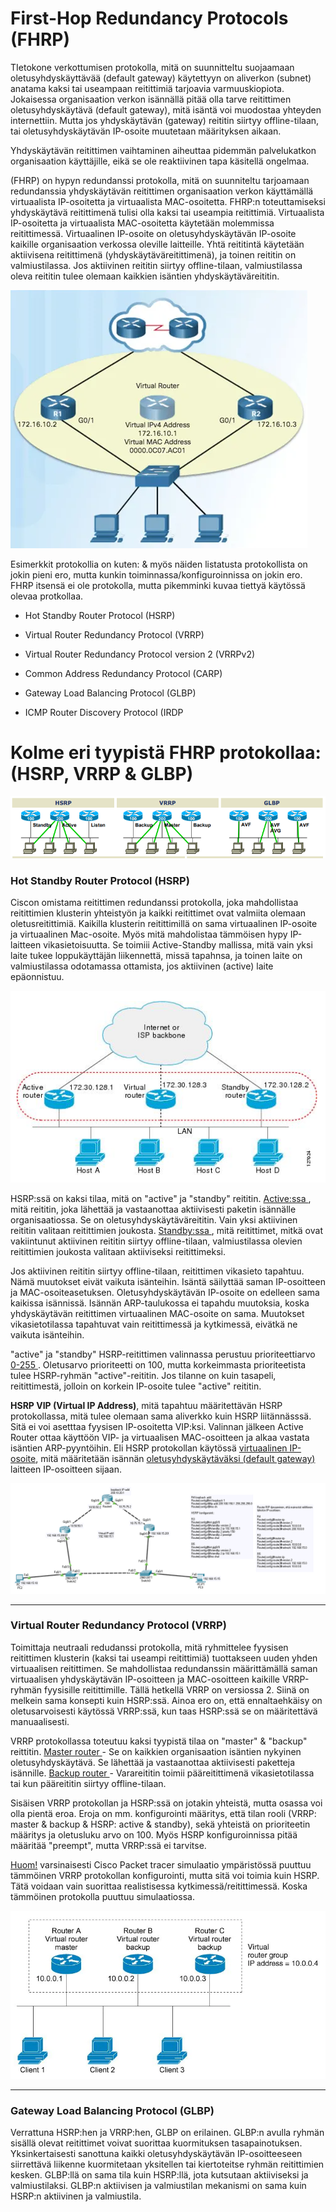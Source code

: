 # First-Hop Redundancy Protocols (FHRP)

TIetokone verkottumisen protokolla, mitä on suunnitteltu suojaamaan oletusyhdyskäyttävää (default gateway) käytettyyn on aliverkon (subnet) anatama kaksi tai useampaan reitittimiä tarjoavia varmuuskiopiota. Jokaisessa organisaation verkon isännällä pitää olla tarve reitittimen oletusyhdyskäytävä (default gateway), mitä isäntä voi muodostaa yhteyden internettiin. Mutta jos yhdyskäytävän (gateway) reititin siirtyy offline-tilaan, tai oletusyhdyskäytävän IP-osoite muutetaan määrityksen aikaan.

Yhdyskäytävän reitittimen vaihtaminen aiheuttaa pidemmän palvelukatkon organisaation käyttäjille, eikä se ole reaktiivinen tapa käsitellä ongelmaa.

(FHRP) on hypyn redundanssi protokolla, mitä on suunniteltu tarjoamaan redundanssia yhdyskäytävän reitittimen organisaation verkon käyttämällä virtuaalista IP-osoitetta ja virtuaalista MAC-osoitetta. FHRP:n toteuttamiseksi yhdyskäytävä reitittimenä tulisi olla kaksi tai useampia reitittimiä. Virtuaalista IP-osoitetta ja virtuaalista MAC-osoitetta käytetään molemmissa reitittimessä. Virtuaalinen IP-osoite on oletusyhdyskäytävän IP-osoite kaikille organisaation verkossa oleville laitteille. Yhtä reititintä käytetään aktiivisena reitittimenä (yhdyskäytäväreitittimenä), ja toinen reititin on valmiustilassa. Jos aktiivinen reititin siirtyy offline-tilaan, valmiustilassa oleva reititin tulee olemaan kaikkien isäntien yhdyskäytäväreititin. 

![alt text](images/HSRP-map1.PNG?raw=true)

Esimerkkit protokollia on kuten: & myös näiden listatusta protokollista on jokin pieni ero, mutta kunkin toiminnassa/konfiguroinnissa on jokin ero. FHRP itsensä ei ole protokolla, mutta pikemminki kuvaa tiettyä käytössä olevaa protkollaa.

- Hot Standby Router Protocol (HSRP) 
- Virtual Router Redundancy Protocol (VRRP) 
- Virtual Router Redundancy Protocol version 2 (VRRPv2)

- Common Address Redundancy Protocol (CARP)
- Gateway Load Balancing Protocol (GLBP)
- ICMP Router Discovery Protocol (IRDP

# Kolme eri tyypistä FHRP protokollaa: (HSRP, VRRP & GLBP) 

![alt text](images/FHRP-family-Topology.PNG?raw=true)

<h3>Hot Standby Router Protocol (HSRP) </h3>

Ciscon omistama reitittimen redundanssi protokolla, joka mahdollistaa reitittimien klusterin yhteistyön ja kaikki reitittimet ovat valmiita olemaan oletusreitittimiä. Kaikilla klusterin reitittimillä on sama virtuaalinen IP-osoite ja virtuaalinen Mac-osoite. Myös mitä mahdolistaa tämmöisen hypy IP-laitteen vikasietoisuutta. Se toimiii Active-Standby mallissa, mitä vain yksi laite tukee loppukäyttäjän liikennettä, missä tapahnsa, ja toinen laite on valmiustilassa odotamassa ottamista, jos aktiivinen (active) laite epäonnistuu.

![alt text](images/HSRP-Topology-1.PNG?raw=true)

HSRP:ssä on kaksi tilaa, mitä on "active" ja "standby" reititin. <ins> Active:ssa </ins>, mitä reititin, joka lähettää ja vastaanottaa aktiivisesti paketin isännälle organisaatiossa. Se on oletusyhdyskäytäväreititin. Vain yksi aktiivinen reititin valitaan reitittimien joukosta. <ins> Standby:ssa </ins>, mitä reitittimet, mitkä ovat vakiintunut aktiivinen reititin siirtyy offline-tilaan, valmiustilassa olevien reitittimien joukosta valitaan aktiiviseksi reitittimeksi. 

Jos aktiivinen reititin siirtyy offline-tilaan, reitittimen vikasieto tapahtuu. Nämä muutokset eivät vaikuta isänteihin. Isäntä säilyttää saman IP-osoitteen ja MAC-osoiteasetuksen. Oletusyhdyskäytävän IP-osoite on edelleen sama kaikissa isännissä. Isännän ARP-taulukossa ei tapahdu muutoksia, koska yhdyskäytävän reitittimen virtuaalinen MAC-osoite on sama. Muutokset vikasietotilassa tapahtuvat vain reitittimessä ja kytkimessä, eivätkä ne vaikuta isänteihin. 

"active" ja "standby" HSRP-reitittimen valinnassa perustuu prioriteettiarvo <ins> 0-255 </ins>. Oletusarvo prioriteetti on 100, mutta korkeimmasta prioriteetista tulee HSRP-ryhmän "active"-reititin. Jos tilanne on kuin tasapeli, reitittimestä, jolloin on korkein IP-osoite tulee "active" reititin.

<b>HSRP VIP (Virtual IP Address)</b>, mitä tapahtuu määritettävän HSRP protokollassa, mitä tulee olemaan sama aliverkko kuin HSRP liitännässsä. Sitä ei voi asetttaa fyysisen IP-osoitetta VIP:ksi. Valinnan jälkeen Active Router ottaa käyttöön VIP- ja virtuaalisen MAC-osoitteen ja alkaa vastata isäntien ARP-pyyntöihin. Eli HSRP protokollan käytössä <ins>virtuaalinen IP-osoite</ins>, mitä määritetään isännän <ins>oletusyhdyskäytäväksi (default gateway)</ins> laitteen IP-osoitteen sijaan.

![alt text](images/HSRP-confi-1.PNG?raw=true)

<hr>

<h3>Virtual Router Redundancy Protocol (VRRP) </h3>

Toimittaja neutraali redudanssi protokolla, mitä ryhmittelee fyysisen reitittimen klusterin (kaksi tai useampi reitittimiä) tuottakseen uuden yhden virtuaalisen reitittimen. Se mahdollistaa redundanssin määrittämällä saman virtuaalisen yhdyskäytävän IP-osoitteen ja MAC-osoitteen kaikille VRRP-ryhmän fyysisille reitittimille. Tällä hetkellä VRRP on versiossa 2. Siinä on melkein sama konsepti kuin HSRP:ssä. Ainoa ero on, että ennaltaehkäisy on oletusarvoisesti käytössä VRRP:ssä, kun taas HSRP:ssä se on määritettävä manuaalisesti. 

VRRP protokollassa toteutuu kaksi tyypistä tilaa on "master" & "backup" reittitin. <ins> Master router </ins>-  Se on kaikkien organisaation isäntien nykyinen oletusyhdyskäytävä. Se lähettää ja vastaanottaa aktiivisesti paketteja isännille. <ins> Backup router </ins> - Varareititin toimii pääreitittimenä vikasietotilassa tai kun pääreititin siirtyy offline-tilaan.

Sisäisen VRRP protokollan ja HSRP:ssä on jotakin yhteistä, mutta osassa voi olla pientä eroa. Eroja on mm. konfigurointi määritys, että tilan rooli (VRRP: master & backup & HSRP: active & standby), sekä yhteistä on prioriteetin määritys ja oletusluku arvo on 100. Myös HSRP konfiguroinnissa pitää määritää "preempt", mutta VRRP:ssä ei tarvitse.

<ins>Huom!</ins> varsinaisesti Cisco Packet tracer simulaatio ympäristössä puuttuu tämmöinen VRRP protokollan konfigurointi, mutta sitä voi toimia kuin HSRP. Tätä voidaan vain suorittaa realistisessa kytkimessä/reitittimessä. Koska tämmöinen protokolla puuttuu simulaatiossa.

![alt text](images/VRRP-topology-1.PNG?raw=true)

<hr>

<h3>Gateway Load Balancing Protocol (GLBP) </h3>

Verrattuna HSRP:hen ja VRRP:hen, GLBP on erilainen. GLBP:n avulla ryhmän sisällä olevat reitittimet voivat suorittaa kuormituksen tasapainotuksen. Yksinkertaisesti sanottuna kaikki oletusyhdyskäytävän IP-osoitteeseen siirrettävä liikenne kuormitetaan yksitellen tai kiertoteitse ryhmän reitittimien kesken. GLBP:llä on sama tila kuin HSRP:llä, jota kutsutaan aktiiviseksi ja valmiustilaksi. GLBP:n aktiivisen ja valmiustilan mekanismi on sama kuin HSRP:n aktiivinen ja valmiustila. 
